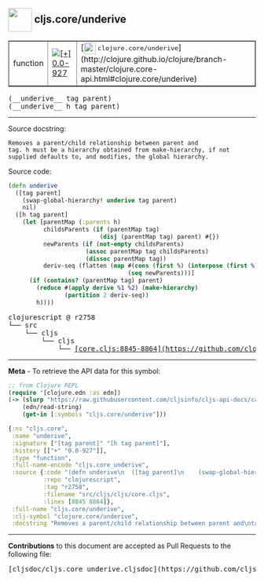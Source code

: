 ## <img width="48px" valign="middle" src="http://i.imgur.com/Hi20huC.png"> cljs.core/underive

 <table border="1">
<tr>

<td>function</td>
<td><a href="https://github.com/cljsinfo/cljs-api-docs/tree/0.0-927"><img valign="middle" alt="[+] 0.0-927" src="https://img.shields.io/badge/+-0.0--927-lightgrey.svg"></a> </td>
<td>
[<img height="24px" valign="middle" src="http://i.imgur.com/1GjPKvB.png"> <samp>clojure.core/underive</samp>](http://clojure.github.io/clojure/branch-master/clojure.core-api.html#clojure.core/underive)
</td>
</tr>
</table>

 <samp>
(__underive__ tag parent)<br>
</samp>
 <samp>
(__underive__ h tag parent)<br>
</samp>

---




Source docstring:

```
Removes a parent/child relationship between parent and
tag. h must be a hierarchy obtained from make-hierarchy, if not
supplied defaults to, and modifies, the global hierarchy.
```

Source code:

```clj
(defn underive
  ([tag parent]
    (swap-global-hierarchy! underive tag parent)
    nil)
  ([h tag parent]
    (let [parentMap (:parents h)
          childsParents (if (parentMap tag)
                          (disj (parentMap tag) parent) #{})
          newParents (if (not-empty childsParents)
                      (assoc parentMap tag childsParents)
                      (dissoc parentMap tag))
          deriv-seq (flatten (map #(cons (first %) (interpose (first %) (second %)))
                                  (seq newParents)))]
      (if (contains? (parentMap tag) parent)
        (reduce #(apply derive %1 %2) (make-hierarchy)
                (partition 2 deriv-seq))
        h))))
```

 <pre>
clojurescript @ r2758
└── src
    └── cljs
        └── cljs
            └── <ins>[core.cljs:8845-8864](https://github.com/clojure/clojurescript/blob/r2758/src/cljs/cljs/core.cljs#L8845-L8864)</ins>
</pre>


---

__Meta__ - To retrieve the API data for this symbol:

```clj
;; from Clojure REPL
(require '[clojure.edn :as edn])
(-> (slurp "https://raw.githubusercontent.com/cljsinfo/cljs-api-docs/catalog/cljs-api.edn")
    (edn/read-string)
    (get-in [:symbols "cljs.core/underive"]))
```

```clj
{:ns "cljs.core",
 :name "underive",
 :signature ["[tag parent]" "[h tag parent]"],
 :history [["+" "0.0-927"]],
 :type "function",
 :full-name-encode "cljs.core_underive",
 :source {:code "(defn underive\n  ([tag parent]\n    (swap-global-hierarchy! underive tag parent)\n    nil)\n  ([h tag parent]\n    (let [parentMap (:parents h)\n          childsParents (if (parentMap tag)\n                          (disj (parentMap tag) parent) #{})\n          newParents (if (not-empty childsParents)\n                      (assoc parentMap tag childsParents)\n                      (dissoc parentMap tag))\n          deriv-seq (flatten (map #(cons (first %) (interpose (first %) (second %)))\n                                  (seq newParents)))]\n      (if (contains? (parentMap tag) parent)\n        (reduce #(apply derive %1 %2) (make-hierarchy)\n                (partition 2 deriv-seq))\n        h))))",
          :repo "clojurescript",
          :tag "r2758",
          :filename "src/cljs/cljs/core.cljs",
          :lines [8845 8864]},
 :full-name "cljs.core/underive",
 :clj-symbol "clojure.core/underive",
 :docstring "Removes a parent/child relationship between parent and\ntag. h must be a hierarchy obtained from make-hierarchy, if not\nsupplied defaults to, and modifies, the global hierarchy."}

```

---

__Contributions__ to this document are accepted as Pull Requests to the following file:

 <pre>
[cljsdoc/cljs.core_underive.cljsdoc](https://github.com/cljsinfo/cljs-api-docs/blob/master/cljsdoc/cljs.core_underive.cljsdoc)
</pre>

